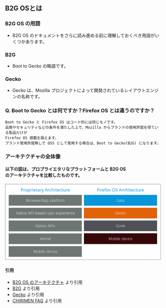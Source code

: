 
## B2G OSとは

### B2G OS の用語
- B2G OS のドキュメントをさらに読み進める前に理解しておくべき用語がいくつかあります。

### B2G
- Boot to Gecko の略語です。

### Gecko
- Gecko は、Mozilla プロジェクトによって開発されているレイアウトエンジンの名称です。

### Q. Boot to Gecko とは何ですか？Firefox OS とは違うのですか？
```
Boot to Gecko と Firefox OS はコード的には同じモノです。
品質やセキュリティなどの条件を満たした上で、Mozilla からブランドの使用許諾を得ている製品だけが
Firefox OS 搭載を謳えます。
ブランド使用許諾無しで OSS として使用する場合は、Boot to Gecko(B2G) になります。
```

### アーキテクチャの全体像
#### 以下の図は、プロプライエタリなプラットフォームと B2G OS<br> のアーキテクチャを比較したものです。
![img/general-architecture.png](img/general-architecture.png)


#### 引用
- [B2G OS のアーキテクチャ](https://developer.mozilla.org/ja/docs/Archive/B2G_OS/Architecture) より引用
- [B2G](https://wiki.mozilla.org/B2G) より引用
- [Gecko](https://developer.mozilla.org/ja/docs/Mozilla/Gecko) より引用
- [CHIRIMEN FAQ](https://chirimen.org/docs/ja/FAQ.html) より引用
